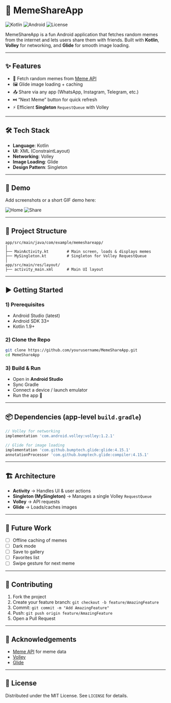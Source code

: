 # 📱 MemeShareApp

![Kotlin](https://img.shields.io/badge/Kotlin-1.9-blue?logo=kotlin)
![Android](https://img.shields.io/badge/Android-13-green?logo=android)
![License](https://img.shields.io/badge/License-MIT-yellow)

MemeShareApp is a fun Android application that fetches random memes from the internet and lets users share them with friends.
Built with **Kotlin**, **Volley** for networking, and **Glide** for smooth image loading.

---

## ✨ Features

* 🔄 Fetch random memes from [Meme API](https://meme-api.com/gimme)
* 🖼️ Glide image loading + caching
* 📤 Share via any app (WhatsApp, Instagram, Telegram, etc.)
* ⏭️ “Next Meme” button for quick refresh
* ⚡ Efficient **Singleton** `RequestQueue` with Volley

---

## 🛠️ Tech Stack

* **Language**: Kotlin
* **UI**: XML (ConstraintLayout)
* **Networking**: Volley
* **Image Loading**: Glide
* **Design Pattern**: Singleton

---

## 📸 Demo

Add screenshots or a short GIF demo here:

![Home](screenshots/home.png)
![Share](screenshots/share.png)

---

## 📂 Project Structure

```
app/src/main/java/com/example/memeshareapp/
│
├── MainActivity.kt        # Main screen, loads & displays memes
├── MySingleton.kt         # Singleton for Volley RequestQueue
│
app/src/main/res/layout/
├── activity_main.xml      # Main UI layout
```

---

## ▶️ Getting Started

### 1) Prerequisites

* Android Studio (latest)
* Android SDK 33+
* Kotlin 1.9+

### 2) Clone the Repo

```bash
git clone https://github.com/yourusername/MemeShareApp.git
cd MemeShareApp
```

### 3) Build & Run

* Open in **Android Studio**
* Sync Gradle
* Connect a device / launch emulator
* Run the app 🚀

---

## 📦 Dependencies (app-level `build.gradle`)

```gradle
// Volley for networking
implementation 'com.android.volley:volley:1.2.1'

// Glide for image loading
implementation 'com.github.bumptech.glide:glide:4.15.1'
annotationProcessor 'com.github.bumptech.glide:compiler:4.15.1'
```

---

## 🏗️ Architecture

* **Activity** → Handles UI & user actions
* **Singleton (MySingleton)** → Manages a single Volley `RequestQueue`
* **Volley** → API requests
* **Glide** → Loads/caches images

---

## 🚀 Future Work

* [ ] Offline caching of memes
* [ ] Dark mode
* [ ] Save to gallery
* [ ] Favorites list
* [ ] Swipe gesture for next meme

---

## 🤝 Contributing

1. Fork the project
2. Create your feature branch: `git checkout -b feature/AmazingFeature`
3. Commit: `git commit -m "Add AmazingFeature"`
4. Push: `git push origin feature/AmazingFeature`
5. Open a Pull Request

---

## 🙌 Acknowledgements

* [Meme API](https://meme-api.com/gimme) for meme data
* [Volley](https://developer.android.com/training/volley)
* [Glide](https://github.com/bumptech/glide)

---

## 📜 License

Distributed under the MIT License. See `LICENSE` for details.

